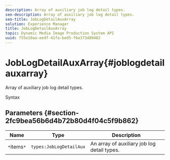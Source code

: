 ```yaml
---
description: Array of auxiliary job log detail types.
seo-description: Array of auxiliary job log detail types.
seo-title: JobLogDetailAuxArray
solution: Experience Manager
title: JobLogDetailAuxArray
topic: Dynamic Media Image Production System API
uuid: f55e10aa-eedf-41fa-bed5-f6a373d89482
---
```


# JobLogDetailAuxArray{#joblogdetailauxarray}

Array of auxiliary job log detail types.

 Syntax 

## Parameters {#section-2fc9bea56b6d4b72b80d4f04c5f9b862}

|  Name  | Type  | Description  |
|---|---|---|
|  `*`items`*`  | `types:JobLogDetailAux`  | An array of auxiliary job log detail types.  |

